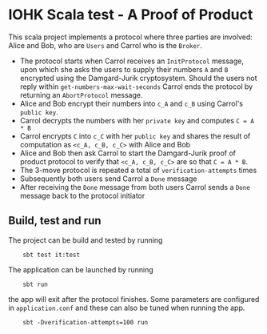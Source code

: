 # IOHK Scala test - A Proof of Product

This scala project implements a protocol where three parties are involved: Alice and Bob, who are `Users` and Carrol who is the `Broker`.

* The protocol starts when Carrol receives an `InitProtocol` message, upon which she asks the users to supply their numbers `A` and `B` encrypted using the Damgard-Jurik cryptosystem.
 Should the users not reply within `get-numbers-max-wait-seconds` Carrol ends the protocol by returning an 
`AbortProtocol` message.
* Alice and Bob encrypt their numbers into `c_A` and `c_B` using Carrol's `public key`.
* Carrol decrypts the numbers with her `private key` and computes `C = A * B` 
* Carrol encrypts `C` into `c_C` with her `public key` and shares the result of computation as `<c_A, c_B, c_C>` with Alice and Bob
* Alice and Bob then ask Carrol to start the Damgard-Jurik proof of product protocol to verify that `<c_A, c_B, c_C>` are so that `C = A * B`.
* The 3-move protocol is repeated a total of `verification-attempts` times
* Subsequently both users send Carrol a `Done` message
* After receiving the `Done` message from both users Carrol sends a `Done` message back to the protocol initiator


## Build, test and run
The project can be build and tested by running
 
        sbt test it:test
        
The application can be launched by running

        sbt run

the app will exit after the protocol finishes.
Some parameters are configured in `application.conf` and these can also be tuned when running the app.

        sbt -Dverification-attempts=100 run
